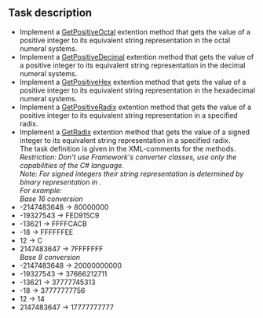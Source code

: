 ## Task description

- Implement a [GetPositiveOctal](NumeralSystems/Converter.cs#L13) extention method that gets the value of a positive integer to its equivalent string representation in the octal numeral systems.
- Implement a [GetPositiveDecimal](NumeralSystems/Converter.cs#L21) extention method that gets the value of a positive integer to its equivalent string representation in the decimal numeral systems.
- Implement a [GetPositiveHex](NumeralSystems/Converter.cs#L29) extention method that gets the value of a positive integer to its equivalent string representation in the hexadecimal numeral systems.
- Implement a [GetPositiveRadix](NumeralSystems/Converter.cs#L39) extention method that gets the value of a positive integer to its equivalent string representation in a specified radix.
- Implement a [GetRadix](NumeralSystems/Converter.cs#L48) extention method that gets the value of a signed integer to its equivalent string representation in a specified radix.    
The task definition is given in the XML-comments for the methods.     
_Restriction: Don't use Framework's converter classes, use only the capabilities of the C# language._     
_Note: For signed integers their string representation is determined by binary representation in ._      
_For example:_      
_Base 16 conversion_
- -2147483648       ->  80000000     
- -19327543         ->  FED915C9    
- -13621            ->  FFFFCACB    
- -18               ->  FFFFFFEE    
- 12                ->  C     
- 2147483647        ->  7FFFFFFF   
_Base 8 conversion_      
- -2147483648       ->  20000000000
- -19327543         ->  37666212711
- -13621            ->  37777745313
- -18               ->  37777777756
- 12                ->  14
- 2147483647        ->  17777777777    